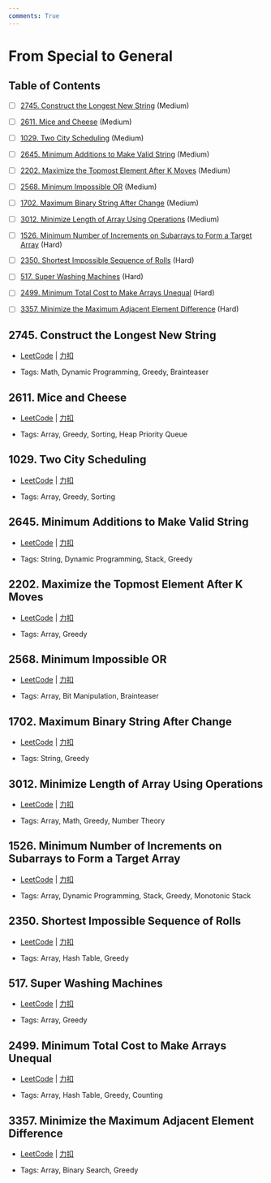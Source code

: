 ```yaml
---
comments: True
---
```


# From Special to General

## Table of Contents

- [ ] [2745. Construct the Longest New String](#2745-construct-the-longest-new-string) (Medium)
- [ ] [2611. Mice and Cheese](#2611-mice-and-cheese) (Medium)
- [ ] [1029. Two City Scheduling](#1029-two-city-scheduling) (Medium)
- [ ] [2645. Minimum Additions to Make Valid String](#2645-minimum-additions-to-make-valid-string) (Medium)
- [ ] [2202. Maximize the Topmost Element After K Moves](#2202-maximize-the-topmost-element-after-k-moves) (Medium)
- [ ] [2568. Minimum Impossible OR](#2568-minimum-impossible-or) (Medium)
- [ ] [1702. Maximum Binary String After Change](#1702-maximum-binary-string-after-change) (Medium)
- [ ] [3012. Minimize Length of Array Using Operations](#3012-minimize-length-of-array-using-operations) (Medium)
- [ ] [1526. Minimum Number of Increments on Subarrays to Form a Target Array](#1526-minimum-number-of-increments-on-subarrays-to-form-a-target-array) (Hard)
- [ ] [2350. Shortest Impossible Sequence of Rolls](#2350-shortest-impossible-sequence-of-rolls) (Hard)
- [ ] [517. Super Washing Machines](#517-super-washing-machines) (Hard)
- [ ] [2499. Minimum Total Cost to Make Arrays Unequal](#2499-minimum-total-cost-to-make-arrays-unequal) (Hard)
- [ ] [3357. Minimize the Maximum Adjacent Element Difference](#3357-minimize-the-maximum-adjacent-element-difference) (Hard)


## 2745. Construct the Longest New String

-    [LeetCode](https://leetcode.com/problems/construct-the-longest-new-string/) | [力扣](https://leetcode.cn/problems/construct-the-longest-new-string/)

-   Tags: Math, Dynamic Programming, Greedy, Brainteaser



## 2611. Mice and Cheese

-    [LeetCode](https://leetcode.com/problems/mice-and-cheese/) | [力扣](https://leetcode.cn/problems/mice-and-cheese/)

-   Tags: Array, Greedy, Sorting, Heap Priority Queue



## 1029. Two City Scheduling

-    [LeetCode](https://leetcode.com/problems/two-city-scheduling/) | [力扣](https://leetcode.cn/problems/two-city-scheduling/)

-   Tags: Array, Greedy, Sorting



## 2645. Minimum Additions to Make Valid String

-    [LeetCode](https://leetcode.com/problems/minimum-additions-to-make-valid-string/) | [力扣](https://leetcode.cn/problems/minimum-additions-to-make-valid-string/)

-   Tags: String, Dynamic Programming, Stack, Greedy



## 2202. Maximize the Topmost Element After K Moves

-    [LeetCode](https://leetcode.com/problems/maximize-the-topmost-element-after-k-moves/) | [力扣](https://leetcode.cn/problems/maximize-the-topmost-element-after-k-moves/)

-   Tags: Array, Greedy



## 2568. Minimum Impossible OR

-    [LeetCode](https://leetcode.com/problems/minimum-impossible-or/) | [力扣](https://leetcode.cn/problems/minimum-impossible-or/)

-   Tags: Array, Bit Manipulation, Brainteaser



## 1702. Maximum Binary String After Change

-    [LeetCode](https://leetcode.com/problems/maximum-binary-string-after-change/) | [力扣](https://leetcode.cn/problems/maximum-binary-string-after-change/)

-   Tags: String, Greedy



## 3012. Minimize Length of Array Using Operations

-    [LeetCode](https://leetcode.com/problems/minimize-length-of-array-using-operations/) | [力扣](https://leetcode.cn/problems/minimize-length-of-array-using-operations/)

-   Tags: Array, Math, Greedy, Number Theory



## 1526. Minimum Number of Increments on Subarrays to Form a Target Array

-    [LeetCode](https://leetcode.com/problems/minimum-number-of-increments-on-subarrays-to-form-a-target-array/) | [力扣](https://leetcode.cn/problems/minimum-number-of-increments-on-subarrays-to-form-a-target-array/)

-   Tags: Array, Dynamic Programming, Stack, Greedy, Monotonic Stack



## 2350. Shortest Impossible Sequence of Rolls

-    [LeetCode](https://leetcode.com/problems/shortest-impossible-sequence-of-rolls/) | [力扣](https://leetcode.cn/problems/shortest-impossible-sequence-of-rolls/)

-   Tags: Array, Hash Table, Greedy



## 517. Super Washing Machines

-    [LeetCode](https://leetcode.com/problems/super-washing-machines/) | [力扣](https://leetcode.cn/problems/super-washing-machines/)

-   Tags: Array, Greedy



## 2499. Minimum Total Cost to Make Arrays Unequal

-    [LeetCode](https://leetcode.com/problems/minimum-total-cost-to-make-arrays-unequal/) | [力扣](https://leetcode.cn/problems/minimum-total-cost-to-make-arrays-unequal/)

-   Tags: Array, Hash Table, Greedy, Counting



## 3357. Minimize the Maximum Adjacent Element Difference

-    [LeetCode](https://leetcode.com/problems/minimize-the-maximum-adjacent-element-difference/) | [力扣](https://leetcode.cn/problems/minimize-the-maximum-adjacent-element-difference/)

-   Tags: Array, Binary Search, Greedy



